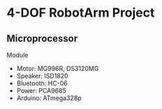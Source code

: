 # 4-DOF RobotArm Project
## Microprocessor

Module
- Motor: MG996R, DS3120MG
- Speaker: ISD1820
- Bluetooth: HC-06
- Power: PCA9685
- Arduino: ATmega328p
